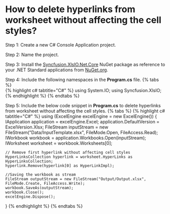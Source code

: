 # How to delete hyperlinks from worksheet without affecting the cell styles?
Step 1: Create a new C# Console Application project.

Step 2: Name the project.

Step 3: Install the [Syncfusion.XlsIO.Net.Core](https://www.nuget.org/packages/Syncfusion.XlsIO.Net.Core) NuGet package as reference to your .NET Standard applications from [NuGet.org](https://www.nuget.org).

Step 4: Include the following namespaces in the **Program.cs** file.
{% tabs %}  
{% highlight c# tabtitle="C#" %}
using System.IO;
using Syncfusion.XlsIO;
{% endhighlight %}
{% endtabs %}  

Step 5: Include the below code snippet in **Program.cs** to delete hyperlinks from worksheet without affecting the cell styles.
{% tabs %}
{% highlight c# tabtitle="C#" %}
using (ExcelEngine excelEngine = new ExcelEngine())
{
    IApplication application = excelEngine.Excel;
    application.DefaultVersion = ExcelVersion.Xlsx;
    FileStream inputStream = new FileStream("Data/InputTemplate.xlsx", FileMode.Open, FileAccess.Read);
    IWorkbook workbook = application.Workbooks.Open(inputStream);
    IWorksheet worksheet = workbook.Worksheets[0];

    // Remove first hyperlink without affecting cell styles
    HyperLinksCollection hyperlink = worksheet.HyperLinks as HyperLinksCollection;
    hyperlink.Remove(hyperlink[0] as HyperLinkImpl);

    //Saving the workbook as stream
    FileStream outputStream = new FileStream("Output/Output.xlsx", FileMode.Create, FileAccess.Write);
    workbook.SaveAs(outputStream);
    workbook.Close();
    excelEngine.Dispose();
}
{% endhighlight %}
{% endtabs %}